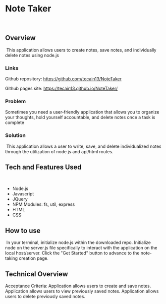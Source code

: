 # Note Taker
​
## Overview
​
This application allows users to create notes, save notes, and individually delete notes using node.js 
​
### Links

Github repository: https://github.com/tecain13/NoteTaker

Github pages site: https://tecain13.github.io/NoteTaker/
​
### Problem

Sometimes you need a user-friendly application that allows you to organize your thoughts, hold yourself accountable, and delete notes once a task is complete
​
### Solution
​
This application allows a user to write, save, and delete individualized notes through the utilization of node.js and api/html routes. 
​
## Tech and Features Used
​
* Node.js
* Javascript
* JQuery
* NPM Modules: fs, util, express
* HTML
* CSS
​
## How to use
​
In your terminal, initialize node.js within the downloaded repo. Initialize node on the server.js file specifically to interact with the application on the local host/server. Click the "Get Started" button to advance to the note-taking creation page. 
​
## Technical Overview
Acceptance Criteria:
Application allows users to create and save notes.
Application allows users to view previously saved notes.
Application allows users to delete previously saved notes.